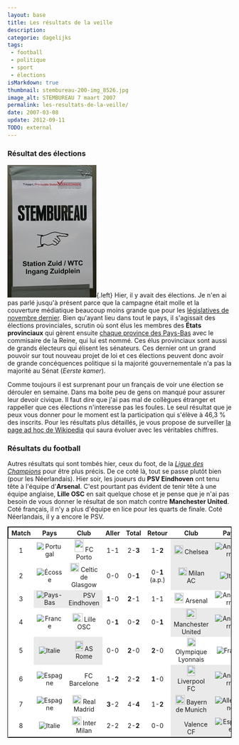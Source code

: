 ```yaml
---
layout: base
title: Les résultats de la veille
description: 
categorie: dagelijks
tags: 
 - football
 - politique
 - sport
 - élections
isMarkdown: true
thumbnail: stembureau-200-img_8526.jpg
image_alt: STEMBUREAU 7 maart 2007
permalink: les-resultats-de-la-veille/
date: 2007-03-08
update: 2012-09-11
TODO: external
---
```




### Résultat des élections

![STEMBUREAU 7 maart 2007](stembureau-200-img_8526.jpg){.left}
Hier, il y avait des élections. Je n'en ai pas parlé jusqu'à présent parce que la campagne était molle et la couverture médiatique beaucoup moins grande que pour les [législatives de novembre dernier](/apres-les-elections). Bien qu'ayant lieu dans tout le pays, il s'agissait des élections provinciales, scrutin où sont élus les membres des **États provinciaux** qui gèrent ensuite [chaque province des Pays-Bas](/les-provinces-des-pays-bas) avec le commisaire de la Reine, qui lui est nommé. Ces élus provinciaux sont aussi de grands électeurs qui élisent les sénateurs. Ces dernier ont un grand pouvoir sur tout nouveau projet de loi et ces élections peuvent donc avoir de grande concéquences politique si la majorité gouvernementale n'a pas la majorité au Sénat (*Eerste kamer*).

Comme toujours il est surprenant pour un français de voir une élection se dérouler en semaine. Dans ma boite peu de gens on manqué pour assurer leur devoir civique. Il faut dire que j'ai pas mal de collègues étranger et rappeller que ces élections n'interesse pas les foules. Le seul résultat que je peux vous donner pour le moment est la participation qui s'élève à 46,3 % des inscrits. Pour les résultats plus détaillés, je vous propose de surveiller [la page ad hoc de Wikipedia](http://fr.wikipedia.org/wiki/%C3%89lections_provinciales_n%C3%A9erlandaises_de_2007) qui saura évoluer avec les véritables chiffres. 

<!--excerpt-->

### Résultats du football

Autres résultats qui sont tombés hier, ceux du foot, de la *[Ligue des Champions](http://www.uefa.com/competitions/ucl/index.html)* pour être plus précis. De ce coté là, tout se passe plutôt bien (pour les Néerlandais). Hier soir, les joueurs du **PSV Eindhoven** ont tenu tête à l'équipe d'**Arsenal**. C'est pourtant pas évident de tenir tête à une équipe anglaise, **Lille OSC** en sait quelque chose et je pense que je n'ai pas besoin de vous donner le résultat de son match contre **Manchester United**. Coté français, il n'y a plus d'équipe en lice pour les quarts de finale. Coté Néerlandais, il y a encore le PSV.


<!-- HTML -->

<table align="center" style="border:1px solid black; background-color:white;">
<tr style="border:1px solid black;">
<th>Match</th>
<th>Pays</th>
<th>Club</th>
<th>Aller</th>
<th>Total</th>
<th>Retour</th>
<th>Club</th>
<th>Pays</th>

</tr>
<tr align="center">
<td>1</td>
<td><img
src="http://upload.wikimedia.org/wikipedia/commons/thumb/5/5c/Flag_of_Portugal.svg/20px-Flag_of_Portugal.svg.png"
alt="Portugal" width="20" height="13"
longdesc="/wiki/Image:Flag_of_Portugal.svg" />
</td>
<td><img src="http://upload.wikimedia.org/wikipedia/fr/thumb/f/f2/FCPorto.gif/20px-FCPorto.gif" alt="" width="20" height="28" longdesc="/wiki/Image:FCPorto.gif" /> FC Porto</td>
<td>1-1</td>
<td>2-<b>3</b></td>
<td>1-<b>2</b></td>
<td bgcolor="#EAEAEA">
<img src="http://upload.wikimedia.org/wikipedia/fr/thumb/4/45/Chelsea-fc-logo.gif/20px-Chelsea-fc-logo.gif" alt="" width="20" height="20" longdesc="/wiki/Image:Chelsea-fc-logo.gif" /> Chelsea</td>

<td bgcolor="#EAEAEA"><img src="http://upload.wikimedia.org/wikipedia/commons/thumb/b/be/Flag_of_England.svg/20px-Flag_of_England.svg.png" alt="Angleterre" width="20" height="12" longdesc="/wiki/Image:Flag_of_England.svg" /></td>
</tr>
<tr align="center">
<td>2</td>
<td><img src="http://upload.wikimedia.org/wikipedia/commons/thumb/1/10/Flag_of_Scotland.svg/20px-Flag_of_Scotland.svg.png" alt="Écosse" width="20" height="12" longdesc="/wiki/Image:Flag_of_Scotland.svg" /></td>
<td><img src="http://upload.wikimedia.org/wikipedia/fr/thumb/0/0b/Celtic.gif/20px-Celtic.gif" alt="" width="20" height="20" longdesc="/wiki/Image:Celtic.gif" /> Celtic de Glasgow</td>
<td>0-0</td>
<td>0-<b>1</b></td>
<td>0-<b>1</b> (a.p.)</td>

<td bgcolor="#EAEAEA"><img
src="http://upload.wikimedia.org/wikipedia/fr/thumb/7/7f/Milan.gif/20px-Milan.gif"
alt="" width="20" height="18" longdesc="/wiki/Image:Milan.gif" />
Milan AC</td>

<td bgcolor="#EAEAEA"><img
src="http://upload.wikimedia.org/wikipedia/commons/thumb/0/03/Flag_of_Italy.svg/20px-Flag_of_Italy.svg.png"
alt="Italie" width="20" height="13"
longdesc="/wiki/Image:Flag_of_Italy.svg" /></td>

</tr>
<tr align="center">
<td>3</td>
<td bgcolor="#EAEAEA"><img src="http://upload.wikimedia.org/wikipedia/commons/thumb/2/20/Flag_of_the_Netherlands.svg/20px-Flag_of_the_Netherlands.svg.png" alt="Pays-Bas" width="20" height="13" longdesc="/wiki/Image:Flag_of_the_Netherlands.svg" /></td>
<td bgcolor="#EAEAEA"><img src="http://upload.wikimedia.org/wikipedia/fr/thumb/9/9e/PSV.gif/20px-PSV.gif" alt="" width="20" height="15" longdesc="/wiki/Image:PSV.gif" /> PSV Eindhoven</td>
<td><b>1</b>-0</td>
<td><b>2</b>-1</td>

<td>1-1</td>
<td><img
src="http://upload.wikimedia.org/wikipedia/fr/thumb/d/d4/Arsenal_FC-1-.png/20px-Arsenal_FC-1-.png"
alt="" width="20" height="23" longdesc="/wiki/Image:Arsenal_FC-1-.png"
/> Arsenal</td>

<td><img src="http://upload.wikimedia.org/wikipedia/commons/thumb/b/be/Flag_of_England.svg/20px-Flag_of_England.svg.png" alt="Angleterre" width="20" height="12" longdesc="/wiki/Image:Flag_of_England.svg" /></td>
</tr>
<tr align="center">
<td>4</td>
<td><img src="http://upload.wikimedia.org/wikipedia/commons/thumb/c/c3/Flag_of_France.svg/20px-Flag_of_France.svg.png" alt="France" width="20" height="13" longdesc="/wiki/Image:Flag_of_France.svg" /></td>
<td><img
src="http://upload.wikimedia.org/wikipedia/fr/thumb/9/9d/LilleOSC.gif/23px-LilleOSC.gif"
alt="" width="23" height="19" longdesc="/wiki/Image:LilleOSC.gif" />
Lille OSC</td>

<td>0-<b>1</b></td>

<td>0-<b>2</b></td>
<td>0-<b>1</b></td>
<td bgcolor="#EAEAEA"><img
src="http://upload.wikimedia.org/wikipedia/fr/thumb/8/80/ManUtd.gif/23px-ManUtd.gif"
alt="" width="23" height="23" longdesc="/wiki/Image:ManUtd.gif" />
Manchester United</td>

<td bgcolor="#EAEAEA"><img src="http://upload.wikimedia.org/wikipedia/commons/thumb/b/be/Flag_of_England.svg/20px-Flag_of_England.svg.png" alt="Angleterre" width="20" height="12" longdesc="/wiki/Image:Flag_of_England.svg" /></td>
</tr>
<tr align="center">
<td>5</td>
<td bgcolor="#EAEAEA"><img src="http://upload.wikimedia.org/wikipedia/commons/thumb/0/03/Flag_of_Italy.svg/20px-Flag_of_Italy.svg.png" alt="Italie" width="20" height="13" longdesc="/wiki/Image:Flag_of_Italy.svg" /></td>
<td bgcolor="#EAEAEA"><img
src="http://upload.wikimedia.org/wikipedia/fr/thumb/8/80/Asrome.gif/18px-Asrome.gif"
alt="" width="18" height="23" longdesc="/wiki/Image:Asrome.gif" />
AS Rome</td> 

<td>0-0</td>
<td><b>2</b>-0</td>
<td><b>2</b>-0</td>
<td><img src="http://upload.wikimedia.org/wikipedia/fr/thumb/e/ea/OLyon.gif/19px-OLyon.gif" alt="" width="19" height="20" longdesc="/wiki/Image:OLyon.gif" /> Olympique Lyonnais</td>
<td><img
src="http://upload.wikimedia.org/wikipedia/commons/thumb/c/c3/Flag_of_France.svg/20px-Flag_of_France.svg.png"
alt="France" width="20" height="13" /></td> 
</tr> 
<tr align="center">
<td>6</td>
<td><img src="http://upload.wikimedia.org/wikipedia/commons/thumb/9/9a/Flag_of_Spain.svg/20px-Flag_of_Spain.svg.png" alt="Espagne" width="20" height="13" longdesc="/wiki/Image:Flag_of_Spain.svg" /></td>

<td><img
src="http://upload.wikimedia.org/wikipedia/fr/thumb/5/54/140px-FC_Barcelona_logo.gif/17px-140px-FC_Barcelona_logo.gif"
alt="" width="17" height="17"
longdesc="/wiki/Image:140px-FC_Barcelona_logo.gif" /> FC Barcelone</td>
<td>1-<b>2</b></td>
<td>2-<b>2</b></td>
<td><b>1</b>-0</td>
<td bgcolor="#EAEAEA"><img
src="http://upload.wikimedia.org/wikipedia/fr/thumb/8/83/Liverpoolfc.gif/18px-Liverpoolfc.gif"
alt="" width="18" height="24" longdesc="/wiki/Image:Liverpoolfc.gif"
/> Liverpool FC</td>

<td bgcolor="#EAEAEA"><img src="http://upload.wikimedia.org/wikipedia/commons/thumb/b/be/Flag_of_England.svg/20px-Flag_of_England.svg.png" alt="Angleterre" width="20" height="12" longdesc="/wiki/Image:Flag_of_England.svg" /></td>
</tr>

<tr align="center">
<td>7</td>
<td><img src="http://upload.wikimedia.org/wikipedia/commons/thumb/9/9a/Flag_of_Spain.svg/20px-Flag_of_Spain.svg.png" alt="Espagne" width="20" height="13" longdesc="/wiki/Image:Flag_of_Spain.svg" /></td>
<td><img src="http://upload.wikimedia.org/wikipedia/fr/thumb/9/92/Real.gif/20px-Real.gif" alt="" width="20" height="20" longdesc="/wiki/Image:Real.gif" /> Real Madrid</td>
<td><b>3</b>-2</td>
<td>4-<b>4</b></td>
<td>1-<b>2</b></td>
<td bgcolor="#EAEAEA"><img src="http://upload.wikimedia.org/wikipedia/fr/thumb/e/ec/BayernMunich.gif/21px-BayernMunich.gif" alt="" width="21" height="21" longdesc="/wiki/Image:BayernMunich.gif" /> Bayern de Munich</td>

<td bgcolor="#EAEAEA"><img src="http://upload.wikimedia.org/wikipedia/commons/thumb/b/ba/Flag_of_Germany.svg/20px-Flag_of_Germany.svg.png" alt="Allemagne" width="20" height="12" longdesc="/wiki/Image:Flag_of_Germany.svg" /></td>
</tr>
<tr align="center">
<td>8</td>
<td><img src="http://upload.wikimedia.org/wikipedia/commons/thumb/0/03/Flag_of_Italy.svg/20px-Flag_of_Italy.svg.png" alt="Italie" width="20" height="13" longdesc="/wiki/Image:Flag_of_Italy.svg" /></td>
<td><img src="http://upload.wikimedia.org/wikipedia/fr/thumb/3/32/Inter.gif/21px-Inter.gif" alt="" width="21" height="20" longdesc="/wiki/Image:Inter.gif" /> Inter Milan</td>
<td>2-2</td>
<td>2-<b>2</b></td>
<td>0-0</td>
<td bgcolor="#EAEAEA"><img src="http://upload.wikimedia.org/wikipedia/fr/thumb/9/9a/Valencia_cf.gif/17px-Valencia_cf.gif" alt="" width="17" height="25" longdesc="/wiki/Image:Valencia_cf.gif" /> Valence CF</td>

<td bgcolor="#EAEAEA"><img src="http://upload.wikimedia.org/wikipedia/commons/thumb/9/9a/Flag_of_Spain.svg/20px-Flag_of_Spain.svg.png" alt="Espagne" width="20" height="13" longdesc="/wiki/Image:Flag_of_Spain.svg" /></td>
</tr>
</table>
<!-- / HTML -->
